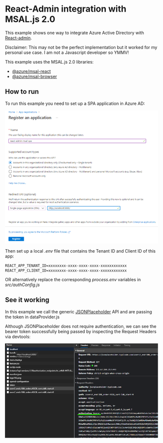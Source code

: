 # React-Admin integration with MSAL.js 2.0

This example shows one way to integrate Azure Active Directory with [React-admin](https://marmelab.com/react-admin/).

Disclaimer: This may not be the perfect implementation but it worked for my personal use case. I am not a Javascript developer so YMMV!

This example uses the MSAL.js 2.0 libraries:

- [@azure/msal-react](https://www.npmjs.com/package/@azure/msal-react)
- [@azure/msal-browser](https://www.npmjs.com/package/@azure/msal-browser)

## How to run

To run this example you need to set up a SPA application in Azure AD:

![AAD registration](docs/react-admin-msal-spa-aad.png)

Then set up a local _.env_ file that contains the Tenant ID and Client ID of this app:
```
REACT_APP_TENANT_ID=xxxxxxxx-xxxx-xxxx-xxxx-xxxxxxxxxxxx 
REACT_APP_CLIENT_ID=xxxxxxxx-xxxx-xxxx-xxxx-xxxxxxxxxxxx
```
OR alternatively replace the corresponding _process.env_ variables in _src/authConfig.js_

## See it working
In this example we call the generic [JSONPlaceholder](https://jsonplaceholder.typicode.com/) API and are passing the token in dataProvider.js

Although JSONPlaceholder does not require authentication, we can see the bearer token successfully being passed by inspecting the Request Headers via devtools:

![devtools inspection](docs/devtools-token.png)
